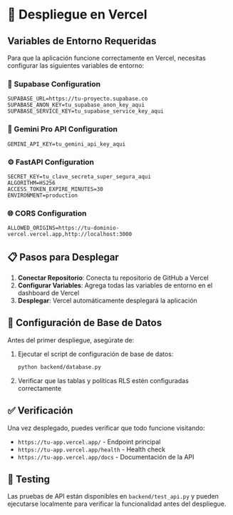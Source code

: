# 🚀 Despliegue en Vercel

## Variables de Entorno Requeridas

Para que la aplicación funcione correctamente en Vercel, necesitas configurar las siguientes variables de entorno:

### 🔐 Supabase Configuration
```
SUPABASE_URL=https://tu-proyecto.supabase.co
SUPABASE_ANON_KEY=tu_supabase_anon_key_aqui
SUPABASE_SERVICE_KEY=tu_supabase_service_key_aqui
```

### 🤖 Gemini Pro API Configuration
```
GEMINI_API_KEY=tu_gemini_api_key_aqui
```

### ⚙️ FastAPI Configuration
```
SECRET_KEY=tu_clave_secreta_super_segura_aqui
ALGORITHM=HS256
ACCESS_TOKEN_EXPIRE_MINUTES=30
ENVIRONMENT=production
```

### 🌐 CORS Configuration
```
ALLOWED_ORIGINS=https://tu-dominio-vercel.vercel.app,http://localhost:3000
```

## 📋 Pasos para Desplegar

1. **Conectar Repositorio**: Conecta tu repositorio de GitHub a Vercel
2. **Configurar Variables**: Agrega todas las variables de entorno en el dashboard de Vercel
3. **Desplegar**: Vercel automáticamente desplegará la aplicación

## 🔧 Configuración de Base de Datos

Antes del primer despliegue, asegúrate de:

1. Ejecutar el script de configuración de base de datos:
   ```bash
   python backend/database.py
   ```

2. Verificar que las tablas y políticas RLS estén configuradas correctamente

## ✅ Verificación

Una vez desplegado, puedes verificar que todo funcione visitando:
- `https://tu-app.vercel.app/` - Endpoint principal
- `https://tu-app.vercel.app/health` - Health check
- `https://tu-app.vercel.app/docs` - Documentación de la API

## 🧪 Testing

Las pruebas de API están disponibles en `backend/test_api.py` y pueden ejecutarse localmente para verificar la funcionalidad antes del despliegue.